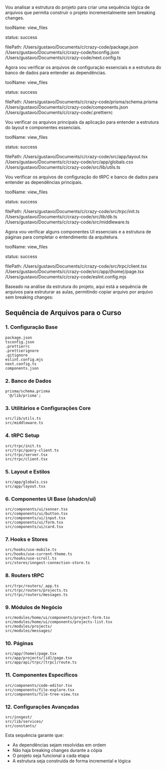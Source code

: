 Vou analisar a estrutura do projeto para criar uma sequência lógica de arquivos que permita construir o projeto incrementalmente sem breaking changes.

toolName: view_files

status: success

filePath: /Users/gustavo/Documents/c/crazy-code/package.json
/Users/gustavo/Documents/c/crazy-code/tsconfig.json
/Users/gustavo/Documents/c/crazy-code/next.config.ts

Agora vou verificar os arquivos de configuração essenciais e a estrutura do banco de dados para entender as dependências.

toolName: view_files

status: success

filePath: /Users/gustavo/Documents/c/crazy-code/prisma/schema.prisma
/Users/gustavo/Documents/c/crazy-code/components.json
/Users/gustavo/Documents/c/crazy-code/.prettierrc

Vou verificar os arquivos principais da aplicação para entender a estrutura do layout e componentes essenciais.

toolName: view_files

status: success

filePath: /Users/gustavo/Documents/c/crazy-code/src/app/layout.tsx
/Users/gustavo/Documents/c/crazy-code/src/app/globals.css
/Users/gustavo/Documents/c/crazy-code/src/lib/utils.ts

Vou verificar os arquivos de configuração do tRPC e banco de dados para entender as dependências principais.

toolName: view_files

status: success

filePath: /Users/gustavo/Documents/c/crazy-code/src/trpc/init.ts
/Users/gustavo/Documents/c/crazy-code/src/lib/db.ts
/Users/gustavo/Documents/c/crazy-code/src/middleware.ts

Agora vou verificar alguns componentes UI essenciais e a estrutura de páginas para completar o entendimento da arquitetura.

toolName: view_files

status: success

filePath: /Users/gustavo/Documents/c/crazy-code/src/trpc/client.tsx
/Users/gustavo/Documents/c/crazy-code/src/app/(home)/page.tsx
/Users/gustavo/Documents/c/crazy-code/eslint.config.mjs

Baseado na análise da estrutura do projeto, aqui está a sequência de arquivos para estruturar as aulas, permitindo copiar arquivo por arquivo sem breaking changes:

## Sequência de Arquivos para o Curso

### 1. Configuração Base

```
package.json
tsconfig.json
.prettierrc
.prettierignore
.gitignore
eslint.config.mjs
next.config.ts
components.json
```

### 2. Banco de Dados

```
prisma/schema.prisma
 '@/lib/prisma';

```

### 3. Utilitários e Configurações Core

```
src/lib/utils.ts
src/middleware.ts
```

### 4. tRPC Setup

```
src/trpc/init.ts
src/trpc/query-client.ts
src/trpc/server.tsx
src/trpc/client.tsx
```

### 5. Layout e Estilos

```
src/app/globals.css
src/app/layout.tsx
```

### 6. Componentes UI Base (shadcn/ui)

```
src/components/ui/sonner.tsx
src/components/ui/button.tsx
src/components/ui/input.tsx
src/components/ui/form.tsx
src/components/ui/card.tsx
```

### 7. Hooks e Stores

```
src/hooks/use-mobile.ts
src/hooks/use-current-theme.ts
src/hooks/use-scroll.ts
src/stores/inngest-connection-store.ts
```

### 8. Routers tRPC

```
src/trpc/routers/_app.ts
src/trpc/routers/projects.ts
src/trpc/routers/messages.ts
```

### 9. Módulos de Negócio

```
src/modules/home/ui/components/project-form.tsx
src/modules/home/ui/components/projects-list.tsx
src/modules/projects/
src/modules/messages/
```

### 10. Páginas

```
src/app/(home)/page.tsx
src/app/projects/[id]/page.tsx
src/app/api/trpc/[trpc]/route.ts
```

### 11. Componentes Específicos

```
src/components/code-editor.tsx
src/components/file-explore.tsx
src/components/file-tree-view.tsx
```

### 12. Configurações Avançadas

```
src/inngest/
src/lib/services/
src/constants/
```

Esta sequência garante que:

- As dependências sejam resolvidas em ordem
- Não haja breaking changes durante a cópia
- O projeto seja funcional a cada etapa
- A estrutura seja construída de forma incremental e lógica
